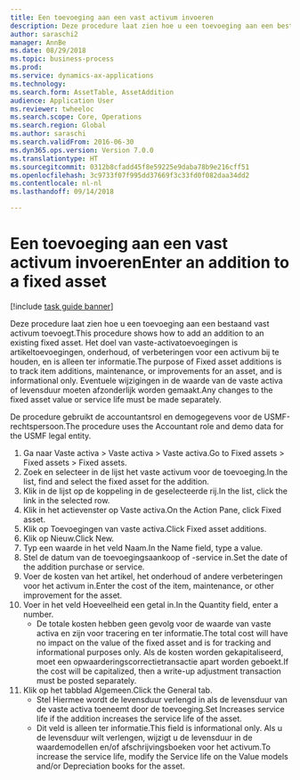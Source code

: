 ```yaml
--- 
title: Een toevoeging aan een vast activum invoeren
description: Deze procedure laat zien hoe u een toevoeging aan een bestaand vast activum toevoegt.
author: saraschi2
manager: AnnBe
ms.date: 08/29/2018
ms.topic: business-process
ms.prod: 
ms.service: dynamics-ax-applications
ms.technology: 
ms.search.form: AssetTable, AssetAddition
audience: Application User
ms.reviewer: twheeloc
ms.search.scope: Core, Operations
ms.search.region: Global
ms.author: saraschi
ms.search.validFrom: 2016-06-30
ms.dyn365.ops.version: Version 7.0.0
ms.translationtype: HT
ms.sourcegitcommit: 0312b8cfadd45f8e59225e9daba78b9e216cff51
ms.openlocfilehash: 3c9733f07f995dd37669f3c33fd0f082daa34dd2
ms.contentlocale: nl-nl
ms.lasthandoff: 09/14/2018

---
```

# <a name="enter-an-addition-to-a-fixed-asset"></a><span data-ttu-id="12704-103">Een toevoeging aan een vast activum invoeren</span><span class="sxs-lookup"><span data-stu-id="12704-103">Enter an addition to a fixed asset</span></span>

[!include [task guide banner](../../includes/task-guide-banner.md)]

<span data-ttu-id="12704-104">Deze procedure laat zien hoe u een toevoeging aan een bestaand vast activum toevoegt.</span><span class="sxs-lookup"><span data-stu-id="12704-104">This procedure shows how to add an addition to an existing fixed asset.</span></span> <span data-ttu-id="12704-105">Het doel van vaste-activatoevoegingen is artikeltoevoegingen, onderhoud, of verbeteringen voor een activum bij te houden, en is alleen ter informatie.</span><span class="sxs-lookup"><span data-stu-id="12704-105">The purpose of Fixed asset additions is to track item additions, maintenance, or improvements for an asset, and is informational only.</span></span> <span data-ttu-id="12704-106">Eventuele wijzigingen in de waarde van de vaste activa of levensduur moeten afzonderlijk worden gemaakt.</span><span class="sxs-lookup"><span data-stu-id="12704-106">Any changes to the fixed asset value or service life must be made separately.</span></span>   



<span data-ttu-id="12704-107">De procedure gebruikt de accountantsrol en demogegevens voor de USMF-rechtspersoon.</span><span class="sxs-lookup"><span data-stu-id="12704-107">The procedure uses the Accountant role and demo data for the USMF legal entity.</span></span>

1. <span data-ttu-id="12704-108">Ga naar Vaste activa > Vaste activa > Vaste activa.</span><span class="sxs-lookup"><span data-stu-id="12704-108">Go to Fixed assets > Fixed assets > Fixed assets.</span></span>
2. <span data-ttu-id="12704-109">Zoek en selecteer in de lijst het vaste activum voor de toevoeging.</span><span class="sxs-lookup"><span data-stu-id="12704-109">In the list, find and select the fixed asset for the addition.</span></span>
3. <span data-ttu-id="12704-110">Klik in de lijst op de koppeling in de geselecteerde rij.</span><span class="sxs-lookup"><span data-stu-id="12704-110">In the list, click the link in the selected row.</span></span>
4. <span data-ttu-id="12704-111">Klik in het actievenster op Vaste activa.</span><span class="sxs-lookup"><span data-stu-id="12704-111">On the Action Pane, click Fixed asset.</span></span>
5. <span data-ttu-id="12704-112">Klik op Toevoegingen van vaste activa.</span><span class="sxs-lookup"><span data-stu-id="12704-112">Click Fixed asset additions.</span></span>
6. <span data-ttu-id="12704-113">Klik op Nieuw.</span><span class="sxs-lookup"><span data-stu-id="12704-113">Click New.</span></span>
7. <span data-ttu-id="12704-114">Typ een waarde in het veld Naam.</span><span class="sxs-lookup"><span data-stu-id="12704-114">In the Name field, type a value.</span></span>
8. <span data-ttu-id="12704-115">Stel de datum van de toevoegingsaankoop of -service in.</span><span class="sxs-lookup"><span data-stu-id="12704-115">Set the date of the addition purchase or service.</span></span>
9. <span data-ttu-id="12704-116">Voer de kosten van het artikel, het onderhoud of andere verbeteringen voor het activum in.</span><span class="sxs-lookup"><span data-stu-id="12704-116">Enter the cost of the item, maintenance, or other improvement for the asset.</span></span>
10. <span data-ttu-id="12704-117">Voer in het veld Hoeveelheid een getal in.</span><span class="sxs-lookup"><span data-stu-id="12704-117">In the Quantity field, enter a number.</span></span>
    * <span data-ttu-id="12704-118">De totale kosten hebben geen gevolg voor de waarde van vaste activa en zijn voor tracering en ter informatie.</span><span class="sxs-lookup"><span data-stu-id="12704-118">The total cost will have no impact on the value of the fixed asset and is for tracking and informational purposes only.</span></span> <span data-ttu-id="12704-119">Als de kosten worden gekapitaliseerd, moet een opwaarderingscorrectietransactie apart worden geboekt.</span><span class="sxs-lookup"><span data-stu-id="12704-119">If the cost will be capitalized, then a write-up adjustment transaction must be posted separately.</span></span>  
11. <span data-ttu-id="12704-120">Klik op het tabblad Algemeen.</span><span class="sxs-lookup"><span data-stu-id="12704-120">Click the General tab.</span></span>
    * <span data-ttu-id="12704-121">Stel Hiermee wordt de levensduur verlengd in als de levensduur van de vaste activa toeneemt door de toevoeging.</span><span class="sxs-lookup"><span data-stu-id="12704-121">Set Increases service life if the addition increases the service life of the asset.</span></span>  
    * <span data-ttu-id="12704-122">Dit veld is alleen ter informatie.</span><span class="sxs-lookup"><span data-stu-id="12704-122">This field is informational only.</span></span> <span data-ttu-id="12704-123">Als u de levensduur wilt verlengen, wijzigt u de levensduur in de waardemodellen en/of afschrijvingsboeken voor het activum.</span><span class="sxs-lookup"><span data-stu-id="12704-123">To increase the service life, modify the Service life on the Value models and/or Depreciation books for the asset.</span></span>  


